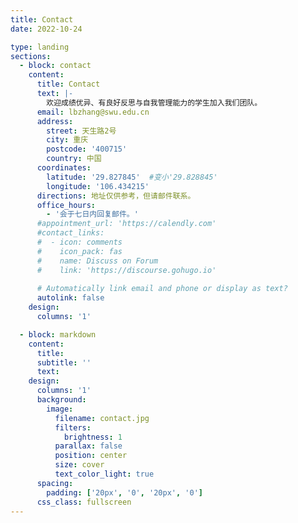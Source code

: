```yaml
---
title: Contact
date: 2022-10-24

type: landing
sections:
  - block: contact
    content:
      title: Contact
      text: |-
        欢迎成绩优异、有良好反思与自我管理能力的学生加入我们团队。
      email: lbzhang@swu.edu.cn
      address:
        street: 天生路2号
        city: 重庆
        postcode: '400715'
        country: 中国
      coordinates:
        latitude: '29.827845'  #变小'29.828845'
        longitude: '106.434215'
      directions: 地址仅供参考，但请邮件联系。
      office_hours:
        - '会于七日内回复邮件。'
      #appointment_url: 'https://calendly.com'
      #contact_links:
      #  - icon: comments
      #    icon_pack: fas
      #    name: Discuss on Forum
      #    link: 'https://discourse.gohugo.io'
    
      # Automatically link email and phone or display as text?
      autolink: false
    design:
      columns: '1'

  - block: markdown
    content:
      title:
      subtitle: ''
      text:
    design:
      columns: '1'
      background:
        image: 
          filename: contact.jpg
          filters:
            brightness: 1
          parallax: false
          position: center
          size: cover
          text_color_light: true
      spacing:
        padding: ['20px', '0', '20px', '0']
      css_class: fullscreen
---
```

